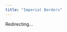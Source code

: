 ```yaml
---
title: "Imperial Borders"
---
```


<meta http-equiv="refresh" content="7; url='https://civmc-map.github.io/#url=https://civif.net/borders/ColdCompany.json'" />

Redirecting...
